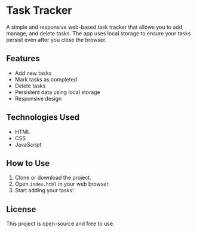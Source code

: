 # Task Tracker

A simple and responsive web-based task tracker that allows you to add, manage, and delete tasks. The app uses local storage to ensure your tasks persist even after you close the browser.

## Features
- Add new tasks
- Mark tasks as completed
- Delete tasks
- Persistent data using local storage
- Responsive design

## Technologies Used
- HTML
- CSS
- JavaScript

## How to Use
1. Clone or download the project.
2. Open `index.html` in your web browser.
3. Start adding your tasks!

## License
This project is open-source and free to use.
